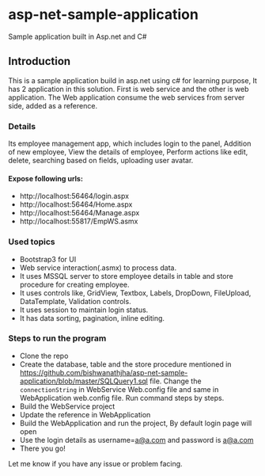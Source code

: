 # asp-net-sample-application
Sample application built in Asp.net and C# 

## Introduction
This is a sample application build in asp.net using c# for learning purpose, It has 2 application in this solution. First is web service and the other is 
web application. The Web application consume the web services from server side, added as a reference.

### Details
Its employee management app, which includes login to the panel, Addition of new employee, View the details of employee, Perform actions 
like edit, delete, searching based on fields, uploading user avatar.
#### Expose following urls:
* http://localhost:56464/login.aspx
* http://localhost:56464/Home.aspx
* http://localhost:56464/Manage.aspx
* http://localhost:55817/EmpWS.asmx

### Used topics
* Bootstrap3 for UI
* Web service interaction(.asmx) to process data.
* It uses MSSQL server to store employee details in table and store procedure for creating employee.
* It uses controls like, GridView, Textbox, Labels, DropDown, FileUpload, DataTemplate, Validation controls.
* It uses session to maintain login status.
* It has data sorting, pagination, inline editing.
 
### Steps to run the program
* Clone the repo
* Create the database, table and the store procedure mentioned in https://github.com/bishwanathjha/asp-net-sample-application/blob/master/SQLQuery1.sql
file. Change the `connectionString` in WebService Web.config file and same in WebApplication web.config file. Run command steps by steps.
* Build the WebService project
* Update the reference in WebApplication
* Build the WebApplication and run the project, By default login page will open
* Use the login details as username=a@a.com and password is a@a.com
* There you go!

Let me know if you have any issue or problem facing.
